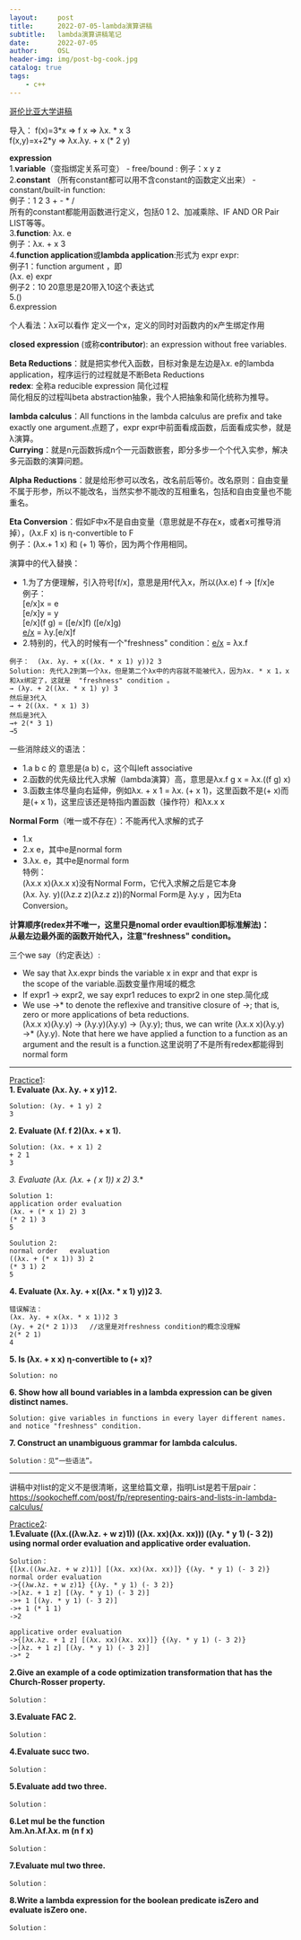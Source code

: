 ```yaml
---
layout:     post
title:      2022-07-05-lambda演算讲稿
subtitle:   lambda演算讲稿笔记
date:       2022-07-05
author:     OSL
header-img: img/post-bg-cook.jpg
catalog: true
tags:
    - c++
---
```


[哥伦比亚大学讲稿](http://www.cs.columbia.edu/~aho/cs4115/Lectures/15-04-13.html)

导入：
f(x)=3\*x => f x  => λx. \* x 3   
f(x,y)=x+2\*y => λx.λy. + x (\* 2 y)

**expression**  
1.**variable**（变指绑定关系可变） - free/bound : 
例子：x y z  
2.**constant** （所有constant都可以用不含constant的函数定义出来） - constant/built-in function:  
例子：1 2 3 + - * /   
所有的constant都能用函数进行定义，包括0 1 2、加减乘除、IF AND OR Pair LIST等等。  
3.**function**: λx. e  
例子：λx. + x 3  
4.**function application**或**lambda application**:形式为 expr expr:   
例子1：function argument ，即  
(λx. e) expr  
例子2：10 20意思是20带入10这个表达式  
5.()  
6.expression  

个人看法：λx可以看作 定义一个x，定义的同时对函数内的x产生绑定作用  

**closed expression** (或称**contributor**): an expression without free variables.  

**Beta Reductions**：就是把实参代入函数，目标对象是左边是λx. e的lambda application，程序运行的过程就是不断Beta Reductions   
**redex**: 全称a reducible expression 简化过程  
简化相反的过程叫beta abstraction抽象，我个人把抽象和简化统称为推导。

**lambda calculus**：All functions in the lambda calculus are prefix and take exactly one   argument.点题了，expr expr中前面看成函数，后面看成实参，就是λ演算。    
**Currying**：就是n元函数拆成n个一元函数嵌套，即分多步一个个代入实参，解决多元函数的演算问题。   

**Alpha Reductions**：就是给形参可以改名，改名前后等价。改名原则：自由变量不属于形参，所以不能改名，当然实参不能改的互相重名，包括和自由变量也不能重名。  

**Eta Conversion**：假如F中x不是自由变量（意思就是不存在x，或者x可推导消掉），(λx.F x) is η-convertible to F  
例子：(λx.+ 1 x) 和 (+ 1) 等价，因为两个作用相同。  


演算中的代入替换：
- 1.为了方便理解，引入符号[f/x]，意思是用f代入x，所以(λx.e) f → [f/x]e  
例子：  
[e/x]x = e  
[e/x]y = y   
[e/x](f g) = ([e/x]f) ([e/x]g)   
[e/x](λy.f) = λy.[e/x]f   
- 2.特别的，代入的时候有一个"freshness" condition：[e/x](λx.f) = λx.f   
```
例子：  (λx. λy. + x((λx. * x 1) y))2 3  
Solution: 先代入2到第一个λx，但是第二个λx中的内容就不能被代入，因为λx. * x 1，x和λx绑定了，这就是  "freshness" condition 。  
→ (λy. + 2((λx. * x 1) y) 3  
然后是3代入  
→ + 2((λx. * x 1) 3)  
然后是3代入  
→+ 2(* 3 1)  
→5  
```


一些消除歧义的语法：  
- 1.a b c 的 意思是(a b) c，这个叫left associative  
- 2.函数的优先级比代入求解（lambda演算）高，意思是λx.f g x = λx.((f g) x)  
- 3.函数主体尽量向右延伸，例如λx. + x 1 = λx. (+ x 1)，这里函数不是(+ x)而是(+ x 1)，这里应该还是特指内置函数（操作符）和λx.x x  

**Normal Form**（唯一或不存在）：不能再代入求解的式子
- 1.x  
- 2.x e，其中e是normal form  
- 3.λx. e，其中e是normal form  
特例：  
(λx.x x)(λx.x x)没有Normal Form，它代入求解之后是它本身  
(λx. λy. y)((λz.z z)(λz.z z))的Normal Form是 λy.y ，因为Eta Conversion。  

**计算顺序(redex并不唯一，这里只是nomal order evaultion即标准解法)：**  
**从最左边最外面的函数开始代入，注意"freshness" condition。**

三个we say（约定表达）:
* We say that λx.expr binds the variable x in expr and that expr is the scope of the variable.函数变量作用域的概念
* If expr1 → expr2, we say expr1 reduces to expr2 in one step.简化成  
* We use →* to denote the reflexive and transitive closure of →; that is, zero or more applications of beta reductions.   
(λx.x x)(λy.y) → (λy.y)(λy.y) → (λy.y); thus, we can write (λx.x x)(λy.y) →* (λy.y). Note that here we have applied a function to a function as an argument and the result is a function.这里说明了不是所有redex都能得到normal form

---

[Practice1](http://www.cs.columbia.edu/~aho/cs4115/Lectures/15-04-13.html):  
**1. Evaluate (λx. λy. + x y)1 2.**  

```
Solution: (λy. + 1 y) 2  
3
```

**2. Evaluate (λf. f 2)(λx. + x 1).**  

```
Solution: (λx. + x 1) 2  
+ 2 1  
3  
```

**3. Evaluate (λx. (λx. + (* x 1)) x 2) 3.**


```
Solution 1:  
application order evaluation  
(λx. + (* x 1) 2) 3  
(* 2 1) 3  
5  
```

```
Soulution 2:  
normal order   evaluation  
((λx. + (* x 1)) 3) 2  
(* 3 1) 2   
5
```
**4. Evaluate (λx. λy. + x((λx. * x 1) y))2 3.**  
```
错误解法： 
(λx. λy. + x(λx. * x 1))2 3  
(λy. + 2(* 2 1))3   //这里是对freshness condition的概念没理解  
2(* 2 1)   
4  
```
**5. Is (λx. + x x) η-convertible to (+ x)?**  
  ``` 
  Solution: no
  ```
**6.  Show how all bound variables in a lambda expression can be given distinct names.**  
``` 
Solution: give variables in functions in every layer different names. and notice "freshness" condition. 
```   
**7.  Construct an unambiguous grammar for lambda calculus.**  
``` 
Solution：见“一些语法”。 
``` 
---
讲稿中对list的定义不是很清晰，这里给篇文章，指明List是若干层pair：  https://sookocheff.com/post/fp/representing-pairs-and-lists-in-lambda-calculus/

[Practice2](http://www.cs.columbia.edu/~aho/cs4115/Lectures/15-04-20.html):  
**1.Evaluate ((λx.((λw.λz. + w z)1)) ((λx. xx)(λx. xx))) ((λy. * y 1) (- 3 2)) using normal order evaluation and applicative order evaluation.**

``` 
Solution：
{[λx.((λw.λz. + w z)1)] [(λx. xx)(λx. xx)]} {(λy. * y 1) (- 3 2)}  
normal order evaluation   
->{(λw.λz. + w z)1} {(λy. * y 1) (- 3 2)}  
->[λz. + 1 z] [(λy. * y 1) (- 3 2)]  
->+ 1 [(λy. * y 1) (- 3 2)]  
->+ 1 (* 1 1)  
->2

applicative order evaluation  
->{[λx.λz. + 1 z] [(λx. xx)(λx. xx)]} {(λy. * y 1) (- 3 2)}  
->[λz. + 1 z] [(λy. * y 1) (- 3 2)]
->* 2

``` 

**2.Give an example of a code optimization transformation that has the Church-Rosser property.**

``` 
Solution： 
``` 

**3.Evaluate FAC 2.**  

``` 
Solution：
``` 

**4.Evaluate succ two.**  

``` 
Solution：
``` 

**5.Evaluate add two three.**  

``` 
Solution：
``` 

**6.Let mul be the function  
λm.λn.λf.λx. m (n f x)**

``` 
Solution：
``` 

**7.Evaluate mul two three.**  

``` 
Solution：
``` 

**8.Write a lambda expression for the boolean predicate isZero and evaluate isZero one.**

``` 
Solution： 
``` 
